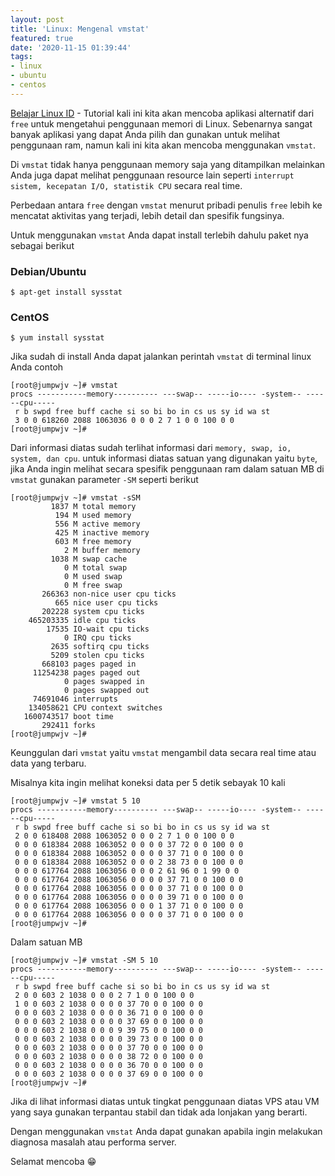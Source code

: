 ```yaml
---
layout: post
title: 'Linux: Mengenal vmstat'
featured: true
date: '2020-11-15 01:39:44'
tags:
- linux
- ubuntu
- centos
---
```


[Belajar Linux ID](/) - Tutorial kali ini kita akan mencoba aplikasi alternatif dari `free` untuk mengetahui penggunaan memori di Linux. Sebenarnya sangat banyak aplikasi yang dapat Anda pilih dan gunakan untuk melihat penggunaan ram, namun kali ini kita akan mencoba menggunakan `vmstat`.

Di `vmstat` tidak hanya penggunaan memory saja yang ditampilkan melainkan Anda juga dapat melihat penggunaan resource lain seperti `interrupt sistem, kecepatan I/O, statistik CPU` secara real time.

<!--kg-card-begin: html--><script async src="https://pagead2.googlesyndication.com/pagead/js/adsbygoogle.js"></script><ins class="adsbygoogle" style="display:block; text-align:center;" data-ad-layout="in-article" data-ad-format="fluid" data-ad-client="ca-pub-1515372853161377" data-ad-slot="4684565489"></ins><script>
     (adsbygoogle = window.adsbygoogle || []).push({});
</script><!--kg-card-end: html-->

Perbedaan antara `free` dengan `vmstat` menurut pribadi penulis `free` lebih ke mencatat aktivitas yang terjadi, lebih detail dan spesifik fungsinya.

Untuk menggunakan `vmstat` Anda dapat install terlebih dahulu paket nya sebagai berikut

<!--kg-card-begin: markdown-->
### Debian/Ubuntu

    $ apt-get install sysstat

### CentOS

    $ yum install sysstat

<!--kg-card-end: markdown-->

Jika sudah di install Anda dapat jalankan perintah `vmstat` di terminal linux Anda contoh

<!--kg-card-begin: markdown-->

    [root@jumpwjv ~]# vmstat
    procs -----------memory---------- ---swap-- -----io---- -system-- ------cpu-----
     r b swpd free buff cache si so bi bo in cs us sy id wa st
     3 0 0 618260 2088 1063036 0 0 0 2 7 1 0 0 100 0 0
    [root@jumpwjv ~]#

<!--kg-card-end: markdown-->

Dari informasi diatas sudah terlihat informasi dari `memory, swap, io, system, dan cpu`. untuk informasi diatas satuan yang digunakan yaitu `byte`, jika Anda ingin melihat secara spesifik penggunaan ram dalam satuan MB di `vmstat` gunakan parameter `-SM` seperti berikut

<!--kg-card-begin: markdown-->

    [root@jumpwjv ~]# vmstat -sSM
             1837 M total memory
              194 M used memory
              556 M active memory
              425 M inactive memory
              603 M free memory
                2 M buffer memory
             1038 M swap cache
                0 M total swap
                0 M used swap
                0 M free swap
           266363 non-nice user cpu ticks
              665 nice user cpu ticks
           202228 system cpu ticks
        465203335 idle cpu ticks
            17535 IO-wait cpu ticks
                0 IRQ cpu ticks
             2635 softirq cpu ticks
             5209 stolen cpu ticks
           668103 pages paged in
         11254238 pages paged out
                0 pages swapped in
                0 pages swapped out
         74691046 interrupts
        134058621 CPU context switches
       1600743517 boot time
           292411 forks
    [root@jumpwjv ~]#

<!--kg-card-end: markdown--><!--kg-card-begin: html--><script async src="https://pagead2.googlesyndication.com/pagead/js/adsbygoogle.js"></script><ins class="adsbygoogle" style="display:block; text-align:center;" data-ad-layout="in-article" data-ad-format="fluid" data-ad-client="ca-pub-1515372853161377" data-ad-slot="4684565489"></ins><script>
     (adsbygoogle = window.adsbygoogle || []).push({});
</script><!--kg-card-end: html-->

Keunggulan dari `vmstat` yaitu `vmstat` mengambil data secara real time atau data yang terbaru.

Misalnya kita ingin melihat koneksi data per 5 detik sebayak 10 kali

<!--kg-card-begin: markdown-->

    [root@jumpwjv ~]# vmstat 5 10
    procs -----------memory---------- ---swap-- -----io---- -system-- ------cpu-----
     r b swpd free buff cache si so bi bo in cs us sy id wa st
     2 0 0 618408 2088 1063052 0 0 0 2 7 1 0 0 100 0 0
     0 0 0 618384 2088 1063052 0 0 0 0 37 72 0 0 100 0 0
     0 0 0 618384 2088 1063052 0 0 0 0 37 71 0 0 100 0 0
     0 0 0 618384 2088 1063052 0 0 0 2 38 73 0 0 100 0 0
     0 0 0 617764 2088 1063056 0 0 0 2 61 96 0 1 99 0 0
     0 0 0 617764 2088 1063056 0 0 0 0 37 71 0 0 100 0 0
     0 0 0 617764 2088 1063056 0 0 0 0 37 71 0 0 100 0 0
     0 0 0 617764 2088 1063056 0 0 0 0 39 71 0 0 100 0 0
     0 0 0 617764 2088 1063056 0 0 0 1 37 71 0 0 100 0 0
     0 0 0 617764 2088 1063056 0 0 0 0 37 71 0 0 100 0 0
    [root@jumpwjv ~]#

<!--kg-card-end: markdown-->

Dalam satuan MB

<!--kg-card-begin: markdown-->

    [root@jumpwjv ~]# vmstat -SM 5 10
    procs -----------memory---------- ---swap-- -----io---- -system-- ------cpu-----
     r b swpd free buff cache si so bi bo in cs us sy id wa st
     2 0 0 603 2 1038 0 0 0 2 7 1 0 0 100 0 0
     1 0 0 603 2 1038 0 0 0 0 37 70 0 0 100 0 0
     0 0 0 603 2 1038 0 0 0 0 36 71 0 0 100 0 0
     0 0 0 603 2 1038 0 0 0 0 37 69 0 0 100 0 0
     0 0 0 603 2 1038 0 0 0 9 39 75 0 0 100 0 0
     0 0 0 603 2 1038 0 0 0 0 39 73 0 0 100 0 0
     0 0 0 603 2 1038 0 0 0 0 37 70 0 0 100 0 0
     0 0 0 603 2 1038 0 0 0 0 38 72 0 0 100 0 0
     0 0 0 603 2 1038 0 0 0 0 36 70 0 0 100 0 0
     0 0 0 603 2 1038 0 0 0 0 37 69 0 0 100 0 0
    [root@jumpwjv ~]#

<!--kg-card-end: markdown-->

Jika di lihat informasi diatas untuk tingkat penggunaan diatas VPS atau VM yang saya gunakan terpantau stabil dan tidak ada lonjakan yang berarti.

Dengan menggunakan `vmstat` Anda dapat gunakan apabila ingin melakukan diagnosa masalah atau performa server.

Selamat mencoba 😁

<!--kg-card-begin: html--><script async src="https://pagead2.googlesyndication.com/pagead/js/adsbygoogle.js"></script><ins class="adsbygoogle" style="display:block; text-align:center;" data-ad-layout="in-article" data-ad-format="fluid" data-ad-client="ca-pub-1515372853161377" data-ad-slot="4684565489"></ins><script>
     (adsbygoogle = window.adsbygoogle || []).push({});
</script><!--kg-card-end: html-->